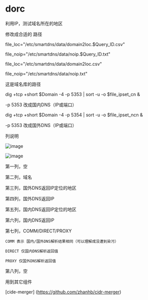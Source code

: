 # dorc

利用IP，测试域名所在的地区


修改成合适的 路径 

file_loc="/etc/smartdns/data/domain2loc.$Query_ID.csv"

file_noip="/etc/smartdns/data/noip.$Query_ID.txt"

file_loc="/etc/smartdns/data/domain2loc.csv"

file_noip="/etc/smartdns/data/noip.txt"
    
这是域名库的路径

dig +tcp +short $Domain -4 -p 5353 | sort -u -o $file_ipset_cn &

-p 5353 改成国内DNS（IP或端口）

dig +tcp +short $Domain -4 -p 5354 | sort -u -o $file_ipset_ncn &

-p 5353 改成国外DNS（IP或端口）


列说明

![image](https://github.com/user-attachments/assets/4a0a8d39-a391-4324-b3ae-0b4c99210ce2)

![image](https://github.com/user-attachments/assets/9f547a78-3334-46e7-9235-48bf0075fd82)

第一列，空

第二列，域名

第三列，国外DNS返回IP定位的地区

第四列，国外DNS返回IP

第五列，国内DNS返回IP定位的地区

第六列，国内DNS返回IP

第七列，COMM/DIRECT/PROXY 

    COMM 表示 国内/国外DNS解析结果相同（可以理解成没遭到染污）
    
    DIRECT 仅国内DNS解析返回值
    
    PROXY 仅国外DNS解析返回值
    
第八列，空
    
用到其它组件

[cide-merger] (https://github.com/zhanhb/cidr-merger)

